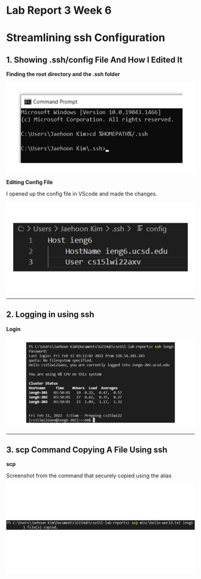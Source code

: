 # Lab Report 3 Week 6

# Streamlining ssh Configuration

## 1. Showing .ssh/config File And How I Edited It

**Finding the root directory and the .ssh folder**

![Image](images3/finding_root_ssh.png)

**Editing Config File**

I opened up the config file in VScode and made the changes.

![Image](images3/config_changes.png)

---

## 2. Logging in using ssh

**Login**

![Image](images3/logging_in.png)

---

## 3. scp Command Copying A File Using ssh

**scp**

Screenshot from the command that securely copied using the alias

![Image](images3/scp_command.png)
